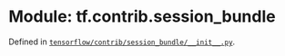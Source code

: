 <div itemscope itemtype="http://developers.google.com/ReferenceObject">
<meta itemprop="name" content="tf.contrib.session_bundle" />
<meta itemprop="path" content="Stable" />
</div>

# Module: tf.contrib.session_bundle



Defined in [`tensorflow/contrib/session_bundle/__init__.py`](/code/stable/tensorflow/contrib/session_bundle/__init__.py).



